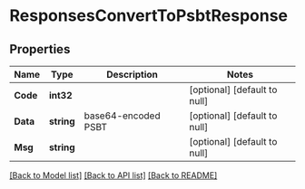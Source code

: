 # ResponsesConvertToPsbtResponse

## Properties
Name | Type | Description | Notes
------------ | ------------- | ------------- | -------------
**Code** | **int32** |  | [optional] [default to null]
**Data** | **string** | base64-encoded PSBT | [optional] [default to null]
**Msg** | **string** |  | [optional] [default to null]

[[Back to Model list]](../README.md#documentation-for-models) [[Back to API list]](../README.md#documentation-for-api-endpoints) [[Back to README]](../README.md)

